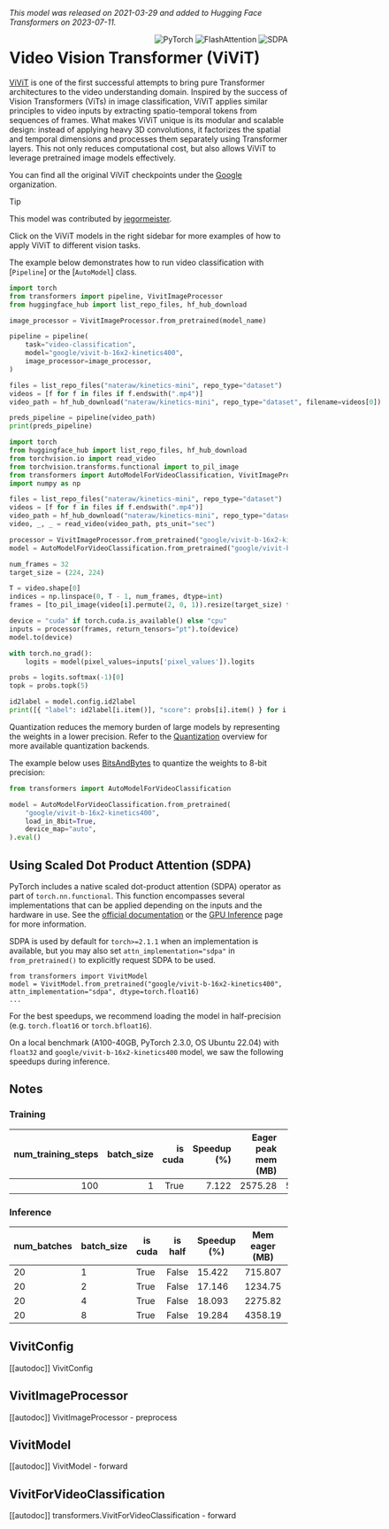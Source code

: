<!--Copyright 2023 The HuggingFace Team. All rights reserved.

Licensed under the Apache License, Version 2.0 (the "License"); you may not use this file except in compliance with
the License. You may obtain a copy of the License at

http://www.apache.org/licenses/LICENSE-2.0

Unless required by applicable law or agreed to in writing, software distributed under the License is distributed on
an "AS IS" BASIS, WITHOUT WARRANTIES OR CONDITIONS OF ANY KIND, either express or implied. See the License for the
specific language governing permissions and limitations under the License.
-->
*This model was released on 2021-03-29 and added to Hugging Face Transformers on 2023-07-11.*

<div style="float: right;">
    <div class="flex flex-wrap space-x-1">
        <img alt="PyTorch" src="https://img.shields.io/badge/PyTorch-DE3412?style=flat&logo=pytorch&logoColor=white">
        <img alt="FlashAttention" src="https://img.shields.io/badge/%E2%9A%A1%EF%B8%8E%20FlashAttention-eae0c8?style=flat">
        <img alt="SDPA" src="https://img.shields.io/badge/SDPA-DE3412?style=flat&logo=pytorch&logoColor=white">
    </div>
</div>


# Video Vision Transformer (ViViT)

[ViViT](https://huggingface.co/papers/2103.15691) is one of the first successful attempts to bring pure Transformer architectures to the video understanding domain. Inspired by the success of Vision Transformers (ViTs) in image classification, ViViT applies similar principles to video inputs by extracting spatio-temporal tokens from sequences of frames. What makes ViViT unique is its modular and scalable design: instead of applying heavy 3D convolutions, it factorizes the spatial and temporal dimensions and processes them separately using Transformer layers. This not only reduces computational cost, but also allows ViViT to leverage pretrained image models effectively.

You can find all the original ViViT checkpoints under the [Google](https://huggingface.co/google/models?search=vivit) organization.

> [!TIP]
> This model was contributed by [jegormeister](https://huggingface.co/jegormeister).
>
> Click on the ViViT models in the right sidebar for more examples of how to apply ViViT to different vision tasks.

The example below demonstrates how to run video classification with [`Pipeline`] or the [`AutoModel`] class.

<hfoptions id="usage">
<hfoption id="Pipeline>

```python
import torch
from transformers import pipeline, VivitImageProcessor
from huggingface_hub import list_repo_files, hf_hub_download

image_processor = VivitImageProcessor.from_pretrained(model_name)

pipeline = pipeline(
    task="video-classification",
    model="google/vivit-b-16x2-kinetics400",
    image_processor=image_processor,
)

files = list_repo_files("nateraw/kinetics-mini", repo_type="dataset")
videos = [f for f in files if f.endswith(".mp4")]
video_path = hf_hub_download("nateraw/kinetics-mini", repo_type="dataset", filename=videos[0])

preds_pipeline = pipeline(video_path)
print(preds_pipeline)
```

</hfoption>
<hfoption id="AutoModel">

```python
import torch
from huggingface_hub import list_repo_files, hf_hub_download
from torchvision.io import read_video
from torchvision.transforms.functional import to_pil_image
from transformers import AutoModelForVideoClassification, VivitImageProcessor 
import numpy as np 

files = list_repo_files("nateraw/kinetics-mini", repo_type="dataset")
videos = [f for f in files if f.endswith(".mp4")]
video_path = hf_hub_download("nateraw/kinetics-mini", repo_type="dataset", filename=videos[0])
video, _, _ = read_video(video_path, pts_unit="sec")

processor = VivitImageProcessor.from_pretrained("google/vivit-b-16x2-kinetics400")
model = AutoModelForVideoClassification.from_pretrained("google/vivit-b-16x2-kinetics400").eval()

num_frames = 32
target_size = (224, 224) 

T = video.shape[0]
indices = np.linspace(0, T - 1, num_frames, dtype=int)
frames = [to_pil_image(video[i].permute(2, 0, 1)).resize(target_size) for i in indices] 

device = "cuda" if torch.cuda.is_available() else "cpu"
inputs = processor(frames, return_tensors="pt").to(device)
model.to(device)

with torch.no_grad():
    logits = model(pixel_values=inputs['pixel_values']).logits

probs = logits.softmax(-1)[0]
topk = probs.topk(5)

id2label = model.config.id2label
print([{ "label": id2label[i.item()], "score": probs[i].item() } for i in topk.indices])
```

</hfoption>
</hfoptions>

Quantization reduces the memory burden of large models by representing the weights in a lower precision. Refer to the [Quantization](../quantization/overview) overview for more available quantization backends.

The example below uses [BitsAndBytes](https://huggingface.co/docs/transformers/main/en/quantization/bitsandbytes) to quantize the weights to 8-bit precision:

```python
from transformers import AutoModelForVideoClassification

model = AutoModelForVideoClassification.from_pretrained(
    "google/vivit-b-16x2-kinetics400",
    load_in_8bit=True,
    device_map="auto",
).eval()
```

## Using Scaled Dot Product Attention (SDPA)

PyTorch includes a native scaled dot-product attention (SDPA) operator as part of `torch.nn.functional`. This function 
encompasses several implementations that can be applied depending on the inputs and the hardware in use. See the 
[official documentation](https://pytorch.org/docs/stable/generated/torch.nn.functional.scaled_dot_product_attention.html) 
or the [GPU Inference](https://huggingface.co/docs/transformers/main/en/perf_infer_gpu_one#pytorch-scaled-dot-product-attention)
page for more information.

SDPA is used by default for `torch>=2.1.1` when an implementation is available, but you may also set 
`attn_implementation="sdpa"` in `from_pretrained()` to explicitly request SDPA to be used.

```
from transformers import VivitModel
model = VivitModel.from_pretrained("google/vivit-b-16x2-kinetics400", attn_implementation="sdpa", dtype=torch.float16)
...
```

For the best speedups, we recommend loading the model in half-precision (e.g. `torch.float16` or `torch.bfloat16`).

On a local benchmark (A100-40GB, PyTorch 2.3.0, OS Ubuntu 22.04) with `float32` and `google/vivit-b-16x2-kinetics400` model, we saw the following speedups during inference.

## Notes

### Training
|   num_training_steps |   batch_size |   is cuda |   Speedup (%) |   Eager peak mem (MB) |   sdpa peak mem (MB) |   Mem saving (%) |
|---------------------:|-------------:|----------:|--------------:|----------------------:|---------------------:|-----------------:|
|                  100 |            1 |      True |         7.122 |               2575.28 |              5932.54 |           130.364 |


### Inference
|   num_batches |   batch_size |   is cuda |   is half |   Speedup (%) |   Mem eager (MB) |   Mem BT (MB) |   Mem saved (%) |
|---------------|--------------|-----------|-----------|---------------|------------------|---------------|-----------------|
|            20 |             1 |   True    |   False   |      15.422   |     715.807      |    317.079    |      125.75     |
|            20 |             2 |   True    |   False   |      17.146   |    1234.75       |    447.175    |      176.122    |
|            20 |             4 |   True    |   False   |      18.093   |    2275.82       |    709.864    |      220.6      |
|            20 |             8 |   True    |   False   |      19.284   |    4358.19       |   1233.24     |      253.393    |
           

## VivitConfig

[[autodoc]] VivitConfig

## VivitImageProcessor

[[autodoc]] VivitImageProcessor
    - preprocess

## VivitModel

[[autodoc]] VivitModel
    - forward

## VivitForVideoClassification

[[autodoc]] transformers.VivitForVideoClassification
    - forward
